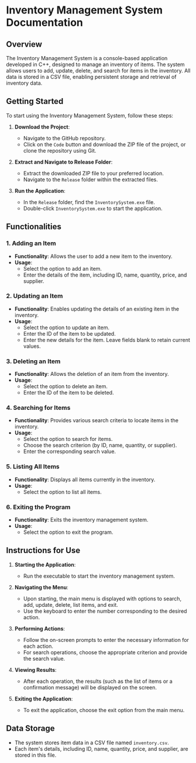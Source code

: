 # Inventory Management System Documentation

## Overview

The Inventory Management System is a console-based application developed in C++, designed to manage an inventory of items. The system allows users to add, update, delete, and search for items in the inventory. All data is stored in a CSV file, enabling persistent storage and retrieval of inventory data.

## Getting Started

To start using the Inventory Management System, follow these steps:

1. **Download the Project**:
   - Navigate to the GitHub repository.
   - Click on the `Code` button and download the ZIP file of the project, or clone the repository using Git.

2. **Extract and Navigate to Release Folder**:
   - Extract the downloaded ZIP file to your preferred location.
   - Navigate to the `Release` folder within the extracted files.

3. **Run the Application**:
   - In the `Release` folder, find the `InventorySystem.exe` file.
   - Double-click `InventorySystem.exe` to start the application.
   
## Functionalities

### 1. Adding an Item
- **Functionality**: Allows the user to add a new item to the inventory.
- **Usage**:
  - Select the option to add an item.
  - Enter the details of the item, including ID, name, quantity, price, and supplier.

### 2. Updating an Item
- **Functionality**: Enables updating the details of an existing item in the inventory.
- **Usage**:
  - Select the option to update an item.
  - Enter the ID of the item to be updated.
  - Enter the new details for the item. Leave fields blank to retain current values.

### 3. Deleting an Item
- **Functionality**: Allows the deletion of an item from the inventory.
- **Usage**:
  - Select the option to delete an item.
  - Enter the ID of the item to be deleted.

### 4. Searching for Items
- **Functionality**: Provides various search criteria to locate items in the inventory.
- **Usage**:
  - Select the option to search for items.
  - Choose the search criterion (by ID, name, quantity, or supplier).
  - Enter the corresponding search value.

### 5. Listing All Items
- **Functionality**: Displays all items currently in the inventory.
- **Usage**:
  - Select the option to list all items.

### 6. Exiting the Program
- **Functionality**: Exits the inventory management system.
- **Usage**:
  - Select the option to exit the program.

## Instructions for Use

1. **Starting the Application**:
   - Run the executable to start the inventory management system.

2. **Navigating the Menu**:
   - Upon starting, the main menu is displayed with options to search, add, update, delete, list items, and exit.
   - Use the keyboard to enter the number corresponding to the desired action.

3. **Performing Actions**:
   - Follow the on-screen prompts to enter the necessary information for each action.
   - For search operations, choose the appropriate criterion and provide the search value.

4. **Viewing Results**:
   - After each operation, the results (such as the list of items or a confirmation message) will be displayed on the screen.

5. **Exiting the Application**:
   - To exit the application, choose the exit option from the main menu.

## Data Storage

- The system stores item data in a CSV file named `inventory.csv`.
- Each item's details, including ID, name, quantity, price, and supplier, are stored in this file.
